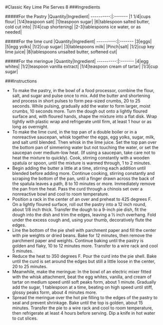#Classic Key Lime Pie
Serves 8
###Ingredients

#####For the Pastry
|Quantity|Ingredient|
----------:|:-------
|1 1/4|cups flour|
|1/4|teaspoon salt|
|1|teaspoon sugar|
|6|tablespoon salted butter, cold cut into|
|1/4|cup shortening|
|2-3|tablespoons ice water, or as needed|

#####For the lime curd
|Quantity|Ingredient|
----------:|:-------
|3|eggs|
|5|egg yolks|
|1/2|cup sugar|
|3|tablespoons milk|
|Pinch|salt|
|1/2|cup key lime juice|
|8|tablespoons unsalted butter, softened cut|

#####For the meringue
|Quantity|Ingredient|
----------:|:-------
|4|egg whites|
|1/2|teaspoon vanilla extract|
|1/4|teaspoon cream of tartar|
|1/3|cup sugar|

###Instructions

* To make the pastry, in the bowl of a food processor, combine the flour, salt, and sugar and pulse once to mix. Add the butter and shortening and process in short pulses to form pea-sized crumbs, 20 to 25 seconds. While pulsing, gradually add the water to form larger, moist crumbs, 10 seconds more. Turn the dough out onto a lightly floured surface and, with floured hands, shape the mixture into a flat disk. Wrap tightly with plastic wrap and refrigerate until firm, at least 1 hour or as long as overnight.
* To make the lime curd, in the top pan of a double boiler or in a nonreactive saucepan, whisk together the eggs, egg yolks, sugar, milk, and salt until blended. Then whisk in the lime juice. Set the top pan over the bottom pan of simmering water but not touching the water, or set the saucepan over medium-low heat. (If using a saucepan, take care not to heat the mixture to quickly). Cook, stirring constantly with a wooden spatula or spoon, until the mixture is warmed through, 1 to 2 minutes.
* Begin adding the butter a little at a time, stirring each addition until blended before adding more. Continue cooking, stirring constantly and scraping the bottom of the pan, until a finger drawn across the back of the spatula leaves a path, 8 to 10 minutes or more. Immediately remove the pan from the heat. Pass the curd through a chinois set over a nonreactive bowl and cool to room temperature.
* Position a rack in the center of an over and preheat to 425 degrees F. On a lightly floured surface, roll out the pastry into a 12 inch round, about 1/8 inch thick. Transfer the dough to a 9-inch pie dish, fit the dough into the dish and trim the edges, leaving a ½ inch overhang. Fold under the excess cough and, using your thumb, decoratively flute the edges.
* Line the bottom of the pie shell with parchment paper and fill the center with pie weights or dried beans. Bake for 12 minutes, then remove the parchment paper and weights. Continue baking until the pastry is golden and flaky, 10 to 12 minutes more. Transfer to a wire rack and cool 5 minutes.
* Reduce the heat to 350 degrees F. Pour the curd into the pie shell. Bake until the curd is set around the edges but still a little loose in the center, 20 to 25 minutes.
* Meanwhile, make the meringue: In the bowl of an electric mixer fitted with the whisk attachment, beat the egg whites, vanilla, and cream of tartar on medium speed until soft peaks form, about 1 minute. Gradually add the sugar, 1 tablespoon at a time, beating on high speed until stiff, glossy peaks form, about 4 minutes more.
* Spread the meringue over the hot pie filling to the edges of the pastry to seal and prevent shrinkage. Bake until the top is golden, about 15 minutes. Transfer the pie to a wire rack and cool to room temperature, then refrigerate at least 4 hours before serving. Dip a knife in hot water to cut slices.
